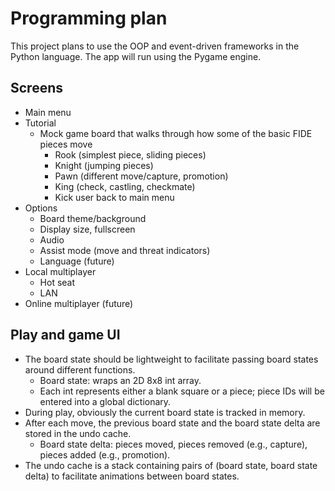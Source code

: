 # Programming plan

This project plans to use the OOP and event-driven frameworks in the
Python language. The app will run using the Pygame engine.

## Screens

* Main menu
* Tutorial
  * Mock game board that walks through how some of the basic FIDE pieces move
    * Rook (simplest piece, sliding pieces)
    * Knight (jumping pieces)
    * Pawn (different move/capture, promotion)
    * King (check, castling, checkmate)
    * Kick user back to main menu
* Options
  * Board theme/background
  * Display size, fullscreen
  * Audio
  * Assist mode (move and threat indicators)
  * Language (future)
* Local multiplayer
  * Hot seat
  * LAN
* Online multiplayer (future)

## Play and game UI

* The board state should be lightweight to facilitate passing board states
  around different functions.
  * Board state: wraps an 2D 8x8 int array.
  * Each int represents either a blank square or a piece; piece IDs will be
    entered into a global dictionary.
* During play, obviously the current board state is tracked in memory.
* After each move, the previous board state and the board state delta are
  stored in the undo cache.
  * Board state delta: pieces moved, pieces removed (e.g., capture), pieces
    added (e.g., promotion).
* The undo cache is a stack containing pairs of (board state, board state delta)
  to facilitate animations between board states.
